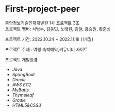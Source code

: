# First-project-peer
중앙정보기술인재개발원 1차 프로젝트 3조    
프로젝트 멤버: 서범수, 김동민, 노태원, 김철, 홍승원, 황준성

프로젝트 기간: 2022.10.24 ~ 2022.11.18 (1개월)

프로젝트 주제 : 여행 숙박예약,커뮤니티 사이트

프로젝트 개발환경
- *Java*
- *SpringBoot*
- *Oracle*
- *AWS EC2*
- *MyBatis*
- *Thymeleaf*
- *Gradle*
- *HTML5&CSS3*
